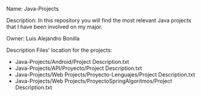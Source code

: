 Name: Java-Projects

Description: In this repository you will find the most relevant Java projects that I have been involved on my major.

Owner: Luis Alejandro Bonilla

Description Files' location for the projects:

- Java-Projects/Android/Project Description.txt
- Java-Projects/API/Proyecto/Project Description.txt
- Java-Projects/Web Projects/Proyecto-Lenguajes/Project Description.txt
- Java-Projects/Web Projects/ProyectoSpringAlgoritmos/Project Description.txt
